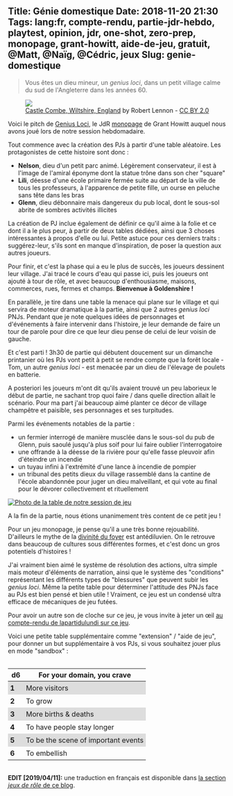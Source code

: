 Title: Génie domestique
Date: 2018-11-20 21:30
Tags: lang:fr, compte-rendu, partie-jdr-hebdo, playtest, opinion, jdr, one-shot, zero-prep, monopage, grant-howitt, aide-de-jeu, gratuit, @Matt, @Naïg, @Cédric, jeux
Slug: genie-domestique
---

> Vous êtes un dieu mineur, un _genius loci_, dans un petit village calme du sud de l'Angleterre dans les années 60.

<figure>
    <img src="images/2018/11/genius_loci.jpg">
    <figcaption><a href="https://www.flickr.com/photos/digitalrob70/3736263913/in/photolist-6Gak6k-ndPvyA-oE99K3-U6SUQu-Vcqj8g-qxRXES-MCUqLF-dLfEXY-hCAPS4-dSXX6k-Sb4ZnV-dUUTc8-SLLyFj-ST6Tz1-f1W1Ma-3o9gkV-ekqJKF-3odLbU-pkyUZ1-V49kDN-q6ZK6u-fE6FVr-2cPytgN-Ub1y3y-3o9fMB-efrLux-5Axiq4-qQkLiU-59dDme-8t1zDT-UR5sJ4-bpACnN-q3obA6-dVp8Zz-X4SNoZ-cYBYLw-W5LbT3-pAqSdp-56944f-9f4mTK-ifWsJY-QHt3vf-dCvmf4-raXAQb-s4JuYx-6B3tAL-557Zh7-84LmCH-fdkQnq-NYuz6v">Castle Combe, Wiltshire, England</a> by Robert Lennon - <a href="https://creativecommons.org/licenses/by/2.0/">CC BY 2.0</a></figcaption>
</figure>

Voici le pitch de [Genius Loci](https://rowanrookanddecard.com/product/genius-loci/), le JdR [monopage](/lucas/blog/tag/monopage.html) de Grant Howitt
auquel nous avons joué lors de notre session hebdomadaire.

Tout commence avec la création des PJs à partir d'une table aléatoire.
Les protagonistes de cette histoire sont donc :

- **Nelson**, dieu d'un petit parc animé. Légèrement conservateur, il est à l'image de l'amiral éponyme dont la statue trône dans son cher "square"
- **Lili**, déesse d'une école primaire fermée suite au départ de la ville de tous les professeurs, à l'apparence de petite fille, un ourse en peluche sans tête dans les bras
- **Glenn**, dieu débonnaire mais dangereux du pub local, dont le sous-sol abrite de sombres activités illicites

La création de PJ inclue également de définir ce qu'il aime à la folie et ce dont il a le plus peur, à partir de deux tables dédiées,
ainsi que 3 choses intéressantes à propos d'elle ou lui.
Petite astuce pour ces derniers traits : suggérez-leur, s'ils sont en manque d'inspiration, de poser la question aux autres joueurs.

Pour finir, et c'est la phase qui a eu le plus de succès, les joueurs dessinent leur village.
J'ai tracé le cours d'eau qui passe ici, puis les joueurs ont ajouté à tour de rôle, et avec beaucoup d'enthousiasme,
maisons, commerces, rues, fermes et champs. **Bienvenue à Goldenshire !**

En parallèle, je tire dans une table la menace qui plane sur le village et qui servira de moteur dramatique à la partie,
ainsi que 2 autres _genius loci_ PNJs.
Pendant que je note quelques idées de personnages et d'événements à faire intervenir dans l'histoire,
je leur demande de faire un tour de parole pour dire ce que leur dieu pense de celui de leur voisin de gauche.

Et c'est parti ! 3h30 de partie qui débutent doucement sur un dimanche printanier où les PJs vont petit à petit se rendre compte
que la forêt locale - Tom, un autre _genius loci_ - est menacée par un dieu de l'élevage de poulets en batterie.

A posteriori les joueurs m'ont dit qu'ils avaient trouvé un peu laborieux le début de partie,
ne sachant trop quoi faire / dans quelle direction allait le scénario.
Pour ma part j'ai beaucoup aimé planter ce décor de village champêtre et paisible,
ses personnages et ses turpitudes.

Parmi les événements notables de la partie :

- un fermier interrogé de manière musclée dans le sous-sol du pub de Glenn, puis saoulé jusqu'à plus soif pour lui faire oublier l'interrogatoire
- une offrande à la déesse de la rivière pour qu'elle fasse pleuvoir afin d'éteindre un incendie
- un tuyau infini à l'extrémité d'une lance à incendie de pompier
- un tribunal des petits dieux du village rassemblé dans la cantine de l'école abandonnée pour juger un dieu malveillant,
et qui vote au final pour le dévorer collectivement et rituellement

[![Photo de la table de notre session de jeu](images/2018/11/IMG_20181119_234326.jpg)](images/2018/11/IMG_20181119_234326.jpg)

A la fin de la partie, nous étions unanimement très content de ce petit jeu !

Pour un jeu monopage, je pense qu'il a une très bonne rejouabilité.
D'ailleurs le mythe de la [divinité du foyer](https://fr.wikipedia.org/wiki/Divinit%C3%A9_du_foyer) est antédiluvien.
On le retrouve dans beaucoup de cultures sous différentes formes, et c'est donc un gros potentiels d'histoires !

J'ai vraiment bien aimé le système de résolution des actions, ultra simple mais moteur d'éléments de narration,
ainsi que le système des "conditions" représentant les différents types de "blessures" que peuvent subir les _genius loci_.
Même la petite table pour déterminer l'attitude des PNJs face au PJs est bien pensé et bien utile !
Vraiment, ce jeu est un condensé ultra efficace de mécaniques de jeu futées.

Pour avoir un autre son de cloche sur ce jeu, je vous invite à jeter un œil [au compte-rendu de lapartidulundi sur ce jeu](https://lapartiedulundi.wordpress.com/2017/08/22/the-gods-around-the-corner/).

Voici une petite table supplémentaire comme "extension" / "aide de jeu",
pour donner un but supplémentaire à vos PJs, si vous souhaitez jouer plus en mode "sandbox" :

d6    | For your domain, you crave
------|-
**1** | More visitors
**2** | To grow
**3** | More births & deaths
**4** | To have people stay longer
**5** | To be the scene of important events
**6** | To embellish

**EDIT [2019/04/11]:** une traduction en français est disponible dans [la section _jeux de rôle_ de ce blog](pages/jeux-de-role.html).

<style>
article img {
    margin: 1rem auto;
    max-height: 25rem;
}
table { border-collapse: collapse; margin: 2rem auto; }
td { padding: 5px; }
tbody > tr:nth-of-type(odd) { background-color: #ddd; }
</style>
